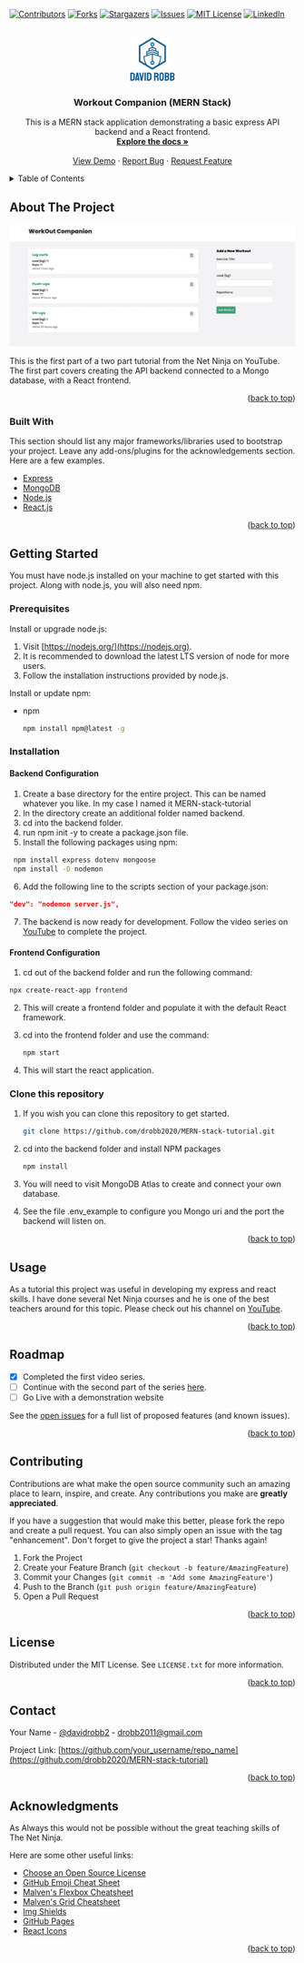 <div id="top"></div>
<!--
*** Thanks for checking out the Best-README-Template. If you have a suggestion
*** that would make this better, please fork the repo and create a pull request
*** or simply open an issue with the tag "enhancement".
*** Don't forget to give the project a star!
*** Thanks again! Now go create something AMAZING! :D
-->

<!-- PROJECT SHIELDS -->
<!--
*** I'm using markdown "reference style" links for readability.
*** Reference links are enclosed in brackets [ ] instead of parentheses ( ).
*** See the bottom of this document for the declaration of the reference variables
*** for contributors-url, forks-url, etc. This is an optional, concise syntax you may use.
*** https://www.markdownguide.org/basic-syntax/#reference-style-links
-->

[![Contributors][contributors-shield]][contributors-url]
[![Forks][forks-shield]][forks-url]
[![Stargazers][stars-shield]][stars-url]
[![Issues][issues-shield]][issues-url]
[![MIT License][license-shield]][license-url]
[![LinkedIn][linkedin-shield]][linkedin-url]

<!-- PROJECT LOGO -->
<br />
<div align="center">
  <a href="https://github.com/drobb2020/MERN-stack-tutorial">
    <img src="images/logo.png" alt="Logo" width="80" height="80">
  </a>

  <h3 align="center">Workout Companion (MERN Stack)</h3>

  <p align="center">
    This is a MERN stack application demonstrating a basic express API backend and a React frontend.
    <br />
    <a href="https://github.com/drobb2020/MERN-stack-tutorial"><strong>Explore the docs »</strong></a>
    <br />
    <br />
    <a href="https://github.com/drobb2020/MERN-stack-tutorial">View Demo</a>
    ·
    <a href="https://github.com/drobb2020/MERN-stack-tutorial/issues">Report Bug</a>
    ·
    <a href="https://github.com/drobb2020/MERN-stack-tutorial/issues">Request Feature</a>
  </p>
</div>

<!-- TABLE OF CONTENTS -->
<details>
  <summary>Table of Contents</summary>
  <ol>
    <li>
      <a href="#about-the-project">About The Project</a>
      <ul>
        <li><a href="#built-with">Built With</a></li>
      </ul>
    </li>
    <li>
      <a href="#getting-started">Getting Started</a>
      <ul>
        <li><a href="#prerequisites">Prerequisites</a></li>
        <li><a href="#installation">Installation</a></li>
      </ul>
    </li>
    <li><a href="#usage">Usage</a></li>
    <li><a href="#roadmap">Roadmap</a></li>
    <li><a href="#contributing">Contributing</a></li>
    <li><a href="#license">License</a></li>
    <li><a href="#contact">Contact</a></li>
    <li><a href="#acknowledgments">Acknowledgments</a></li>
  </ol>
</details>

<!-- ABOUT THE PROJECT -->
## About The Project

[![Product Name Screen Shot][product-screenshot]](https://example.com)

This is the first part of a two part tutorial from the Net Ninja on YouTube. The first part covers creating the API backend connected to a Mongo database, with a React frontend. 

<p align="right">(<a href="#top">back to top</a>)</p>

### Built With

This section should list any major frameworks/libraries used to bootstrap your project. Leave any add-ons/plugins for the acknowledgements section. Here are a few examples.

* [Express](https://nextjs.org/)
* [MongoDB](https://www.mongodb.com/cloud/atlas/lp/try4?utm_source=bing&utm_campaign=mdb_bs_americas_canada_search_core_brand_atlas_desktop&utm_term=mongodb&utm_medium=cpc_paid_search&utm_ad=e&utm_ad_campaign_id=415204512&adgroup=1212761794897237&msclkid=4d10062d94171b98d32a653bd814cbc6)
* [Node.js](https://nodejs.org/en/)
* [React.js](https://reactjs.org/)

<p align="right">(<a href="#top">back to top</a>)</p>

<!-- GETTING STARTED -->
## Getting Started

You must have node.js installed on your machine to get started with this project. Along with node.js, you will also need npm.

### Prerequisites

Install or upgrade node.js:

1. Visit [https://nodejs.org/](https://nodejs.org).
2. It is recommended to download the latest LTS version of node for more users.
3. Follow the installation instructions provided by node.js.

Install or update npm:

* npm

  ```sh
  npm install npm@latest -g
  ```

### Installation

#### Backend Configuration

1. Create a base directory for the entire project. This can be named whatever you like. In my case I named it MERN-stack-tutorial
2. In the directory create an additional folder named backend.
3. cd into the backend folder.
4. run npm init -y to create a package.json file.
5. Install the following packages using npm:

  ```sh
   npm install express dotenv mongoose
   npm install -D nodemon
   ```

6. Add the following line to the scripts section of your package.json:

  ```json
  "dev": "nodemon server.js", 
  ```

7. The backend is now ready for development. Follow the video series on [YouTube](https://www.youtube.com/playlist?list=PL4cUxeGkcC9iJ_KkrkBZWZRHVwnzLIoUE) to complete the project.

#### Frontend Configuration

1. cd out of the backend folder and run the following command:
  ```sh
  npx create-react-app frontend
  ```
2. This will create a frontend folder and populate it with the default React framework.
3. cd into the frontend folder and use the command:
   ```sh
   npm start
   ```

4. This will start the react application.

### Clone this repository
1. If you wish you can clone this repository to get started.

   ```sh
   git clone https://github.com/drobb2020/MERN-stack-tutorial.git
   ```

2. cd into the backend folder and install NPM packages

   ```sh
   npm install
   ```

3. You will need to visit MongoDB Atlas to create and connect your own database.
4. See the file .env_example to configure you Mongo uri and the port the backend will listen on.

<p align="right">(<a href="#top">back to top</a>)</p>

<!-- USAGE EXAMPLES -->
## Usage

As a tutorial this project was useful in developing my express and react skills. I have done several Net Ninja courses and he is one of the best teachers around for this topic. Please check out his channel on [YouTube](https://www.youtube.com/c/TheNetNinja).

<p align="right">(<a href="#top">back to top</a>)</p>

<!-- ROADMAP -->
## Roadmap

* [X] Completed the first video series.
* [ ] Continue with the second part of the series [here](https://www.youtube.com/playlist?list=PL4cUxeGkcC9g8OhpOZxNdhXggFz2lOuCT).
* [ ] Go Live with a demonstration website

See the [open issues](https://github.com/drobb2020/MERN-stack-tutorial/issues) for a full list of proposed features (and known issues).

<p align="right">(<a href="#top">back to top</a>)</p>

<!-- CONTRIBUTING -->
## Contributing

Contributions are what make the open source community such an amazing place to learn, inspire, and create. Any contributions you make are **greatly appreciated**.

If you have a suggestion that would make this better, please fork the repo and create a pull request. You can also simply open an issue with the tag "enhancement".
Don't forget to give the project a star! Thanks again!

1. Fork the Project
2. Create your Feature Branch (`git checkout -b feature/AmazingFeature`)
3. Commit your Changes (`git commit -m 'Add some AmazingFeature'`)
4. Push to the Branch (`git push origin feature/AmazingFeature`)
5. Open a Pull Request

<p align="right">(<a href="#top">back to top</a>)</p>

<!-- LICENSE -->
## License

Distributed under the MIT License. See `LICENSE.txt` for more information.

<p align="right">(<a href="#top">back to top</a>)</p>

<!-- CONTACT -->
## Contact

Your Name - [@davidrobb2](https://twitter.com/davidrobb2) - drobb2011@gmail.com

Project Link: [https://github.com/your_username/repo_name](https://github.com/drobb2020/MERN-stack-tutorial)

<p align="right">(<a href="#top">back to top</a>)</p>

<!-- ACKNOWLEDGMENTS -->
## Acknowledgments

As Always this would not be possible without the great teaching skills of The Net Ninja.

Here are some other useful links:

* [Choose an Open Source License](https://choosealicense.com)
* [GitHub Emoji Cheat Sheet](https://www.webpagefx.com/tools/emoji-cheat-sheet)
* [Malven's Flexbox Cheatsheet](https://flexbox.malven.co/)
* [Malven's Grid Cheatsheet](https://grid.malven.co/)
* [Img Shields](https://shields.io)
* [GitHub Pages](https://pages.github.com)
* [React Icons](https://react-icons.github.io/react-icons/search)

<p align="right">(<a href="#top">back to top</a>)</p>

<!-- MARKDOWN LINKS & IMAGES -->
<!-- https://www.markdownguide.org/basic-syntax/#reference-style-links -->
[contributors-shield]: https://img.shields.io/github/contributors/drobb2020/MERN-stack-tutorial.svg?style=for-the-badge
[contributors-url]: https://github.com/drobb2020/MERN-stack-tutorial/graphs/contributors
[forks-shield]: https://img.shields.io/github/forks/drobb2020/MERN-stack-tutorial.svg?style=for-the-badge
[forks-url]: https://github.com/drobb2020/MERN-stack-tutorial/network/members
[stars-shield]: https://img.shields.io/github/stars/drobb2020/MERN-stack-tutorial.svg?style=for-the-badge
[stars-url]: https://github.com/drobb2020/MERN-stack-tutorial/stargazers
[issues-shield]: https://img.shields.io/github/issues/drobb2020/MERN-stack-tutorial.svg?style=for-the-badge
[issues-url]: https://github.com/drobb2020/MERN-stack-tutorial/issues
[license-shield]: https://img.shields.io/github/license/drobb2020/MERN-stack-tutorial.svg?style=for-the-badge
[license-url]: https://github.com/drobb2020/MERN-stack-tutorial/blob/master/LICENSE.txt
[linkedin-shield]: https://img.shields.io/badge/-LinkedIn-black.svg?style=for-the-badge&logo=linkedin&colorB=555
[linkedin-url]: https://linkedin.com/in/othneildrew
[product-screenshot]: images/screenshot.png
